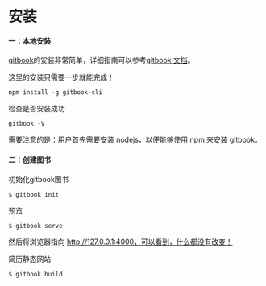# 安装

#### 一：本地安装

[gitbook](https://github.com/GitbookIO/gitbook)的安装非常简单，详细指南可以参考[gitbook 文档](https://github.com/GitbookIO/gitbook)。

这里的安装只需要一步就能完成！

```
npm install -g gitbook-cli
```

检查是否安装成功

```
gitbook -V
```

需要注意的是：用户首先需要安装 nodejs，以便能够使用 npm 来安装 gitbook。

#### 二：创建图书

初始化gitbook图书

```
$ gitbook init
```

预览

```
$ gitbook serve
```
然后将浏览器指向 http://127.0.0.1:4000，可以看到，什么都没有改变！

简历静态网站

```
$ gitbook build
```



